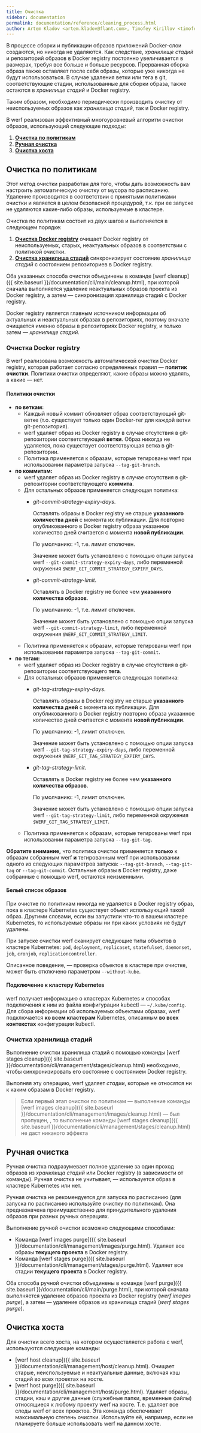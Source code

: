 ```yaml
---
title: Очистка
sidebar: documentation
permalink: documentation/reference/cleaning_process.html
author: Artem Kladov <artem.kladov@flant.com>, Timofey Kirillov <timofey.kirillov@flant.com>
---
```


В процессе сборки и публикации образов приложений Docker-слои создаются, но никогда не удаляются. Как следствие, _хранилище стадий_ и репозиторий образов в Docker registry постоянно увеличивается в размерах, требуя все больше и больше ресурсов. Прерванная сборка образа также оставляет после себя образы, которые уже никогда не будут использоваться. В случае удаления ветки или тега в git, соответствующие стадии, использованные для сборки образа, также остаются в _хранилище стадий_ и Docker registry.

Таким образом, необходимо периодически производить очистку от неиспользуемых образов как _хранилища стадий_, так и Docker registry.

В werf реализован эффективный многоуровневый алгоритм очистки образов, использующий следующие подходы:

1. [**Очистка по политикам**](#очистка-по-политикам)
1. [**Ручная очистка**](#ручная-очистка)
1. [**Очистка хоста**](#очистка-хоста)

## Очистка по политикам

Этот метод очистки разработан для того, чтобы дать возможность вам настроить автоматическую очистку от мусора по расписанию. Удаление производится в соответствии с принятыми политиками очистки и является в целом безопасной процедурой, т.к. при ее запуске не удаляются какие-либо образы, используемые в кластере.

Очистка по политикам состоит из двух шагов и выполняется в следующем порядке:
1. [**Очистка Docker registry**](#очистка-docker-registry) очищает Docker registry от неиспользуемых, старых, неактуальных образов в соответствии с политикой очистки.
2. [**Очистка хранилища стадий**](#очистка-хранилища-стадий) синхронизирует состояние _хранилища стадий_ с состоянием репозиториев в Docker registry.

Оба указанных способа очистки объединены в команде [werf cleanup]({{ site.baseurl }}/documentation/cli/main/cleanup.html), при которой сначала выполняется удаление неактуальных образов проекта из Docker registry, а затем — синхронизация хранилища стадий с Docker registry.

Docker registry является главным источником информации об актуальных и неактуальных образах в репозиториях, поэтому вначале очищается именно образы в репозиториях Docker registry, и только затем — _хранилище стадий_.

### Очистка Docker registry

В werf реализована возможность автоматической очистки Docker registry, которая работает согласно определенных правил — **политик очистки**. Политики очистки определяют, какие образы можно удалять, а какие — нет.

#### Политики очистки

* **по веткам:**
    * Каждый новый коммит обновляет образ соответствующий git-ветке (т.о. существует только один Docker-тег для каждой ветки git-репозитория).
    * werf удаляет образ из Docker registry в случае отсутствия в git-репозитории соответствующей **ветки**. Образ никогда не удаляется, пока существует соответствующая ветка в git-репозитории.
    * Политика применяется к образам, которые тегированы werf при использовании параметра запуска `--tag-git-branch`.
* **по коммитам:**
    * werf удаляет образ из Docker registry в случае отсутствия в git-репозитории соответствующего **коммита**.
    * Для остальных образов применяется следующая политика:
      * _git-commit-strategy-expiry-days_.

        Оставлять образы в Docker registry не старше **указанного количества дней** с момента их публикации. Для повторно опубликованного в Docker registry образа указанное количество дней считается с момента **новой публикации**.

        По умолчанию: -1, т.е. лимит отключен.

        Значение может быть установлено с помощью опции запуска werf `--git-commit-strategy-expiry-days`, либо переменной окружения `$WERF_GIT_COMMIT_STRATEGY_EXPIRY_DAYS`.
      * _git-commit-strategy-limit_.

        Оставлять в Docker registry не более чем **указанного количества образов**.

        По умолчанию: -1, т.е. лимит отключен.

        Значение может быть установлено с помощью опции запуска werf `--git-commit-strategy-limit`, либо переменной окружения `$WERF_GIT_COMMIT_STRATEGY_LIMIT`.
    * Политика применяется к образам, которые тегированы werf при использовании параметра запуска `--tag-git-commit`.
* **по тегам:**
    * werf удаляет образ из Docker registry в случае отсутствия в git-репозитории соответствующего **тега**.
    * Для остальных образов применяется следующая политика:
       * _git-tag-strategy-expiry-days_.

         Оставлять образы в Docker registry не старше **указанного количества дней** с момента их публикации. Для опубликованного в Docker registry повторно образа указанное количество дней считается с момента **новой публикации**.

         По умолчанию: -1, лимит отключен.

         Значение может быть установлено с помощью опции запуска werf `--git-tag-strategy-expiry-days`, либо переменной окружения `$WERF_GIT_TAG_STRATEGY_EXPIRY_DAYS`.
       * _git-tag-strategy-limit_.

         Оставлять в Docker registry не более чем **указанного количества образов**.

         По умолчанию: -1, лимит отключен.

         Значение может быть установлено с помощью опции запуска werf `--git-tag-strategy-limit`, либо переменной окружения `$WERF_GIT_TAG_STRATEGY_LIMIT`.
    * Политика применяется к образам, которые тегированы werf при использовании параметра запуска `--tag-git-tag`.

**Обратите внимание,** что политика очистки применяется **только** к образам собранным werf **и** тегированным werf при использовании одного из следующих параметров запуска: `--tag-git-branch`, `--tag-git-tag` or `--tag-git-commit`.
Остальные образы в Docker registry, даже собранные с помощью werf, остаются неизменными.

#### Белый список образов

При очистке по политикам никогда не удаляется в Docker registry образ, пока в кластере Kubernetes существует объект использующий такой образ. Другими словами, если вы запустили что-то в вашем кластере Kubernetes, то используемые образы ни при каких условиях не будут удалены.

При запуске очистки werf сканирует следующие типы объектов в кластере Kubernetes: `pod`, `deployment`, `replicaset`, `statefulset`, `daemonset`, `job`, `cronjob`, `replicationcontroller`.

Описанное поведение, — проверка объектов в кластере при очистке, может быть отключено параметром `--without-kube`.

#### Подключение к кластеру Kubernetes

werf получает информацию о кластерах Kubernetes и способах подключения к ним из файла конфигурации kubectl — `~/.kube/config`. Для сбора информации об используемых объектами образах, werf подключается **ко всем кластерам** Kubernetes, описанным **во всех контекстах** конфигурации kubectl.

### Очистка хранилища стадий

Выполнение очистки хранилища стадий с помощью команды [werf stages cleanup]({{ site.baseurl }}/documentation/cli/management/stages/cleanup.html) необходимо, чтобы синхронизировать его состояние с состоянием Docker registry.

Выполняя эту операцию, werf удаляет _стадии_, которые не относятся ни к каким образам в Docker registry.

> Если первый этап очистки по политикам — выполнение команды [werf images cleanup]({{ site.baseurl }}/documentation/cli/management/images/cleanup.html) — был пропущен, , то выполнение команды [werf stages cleanup]({{ site.baseurl }}/documentation/cli/management/stages/cleanup.html) не даст никакого эффекта

## Ручная очистка

Ручная очистка подразумевает полное удаление за один проход образов из _хранилища стадий_ или Docker registry (в зависимости от команды). Ручная очистка не учитывает, — используется образ в кластере Kubernetes или нет.

Ручная очистка не рекомендуется для запуска по расписанию (для запуска по расписанию используйте очистку по политикам). Она предназначена преимущественно для принудительного удаления образов при разных ручных операциях.

Выполнение ручной очистки возможно следующими способами:
* Команда [werf images purge]({{ site.baseurl }}/documentation/cli/management/images/purge.html). Удаляет все образы **текущего проекта** в Docker registry.
* Команда [werf stages purge]({{ site.baseurl }}/documentation/cli/management/stages/purge.html). Удаляет все стадии **текущего проекта** в Docker registry.

Оба способа ручной очистки объединены в команде [werf purge]({{ site.baseurl }}/documentation/cli/main/purge.html), при которой сначала выполняется удаление образов проекта из Docker registry (_werf images purge_), а затем — удаление образов из хранилища стадий (_werf stages purge_).

## Очистка хоста

Для очистки всего хоста, на котором осуществляется работа с werf, используются следующие команды:

* [werf host cleanup]({{ site.baseurl }}/documentation/cli/management/host/cleanup.html). Очищает старые, неиспользуемые и неактуальные данные, включая кэш стадий во всех проектах на хосте.
* [werf host purge]({{ site.baseurl }}/documentation/cli/management/host/purge.html). Удаляет образы, стадии, кэш и другие данные (служебные папки, временные файлы) относящиеся к любому проекту werf на хосте. Т.е. удаляет все следы werf от всех проектов. Эта команда обеспечивает максимальную степень очистки. Используйте её, например, если не планируете больше использовать werf на данном хосте.
